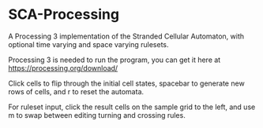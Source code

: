 # SCA-Processing
A Processing 3 implementation of the Stranded Cellular Automaton, with optional time varying and space varying rulesets.

Processing 3 is needed to run the program, you can get it here at https://processing.org/download/

Click cells to flip through the initial cell states, spacebar to generate new rows of cells, and r to reset the automata. 

For ruleset input, click the result cells on the sample grid to the left, and use m to swap between editing turning and crossing rules.
